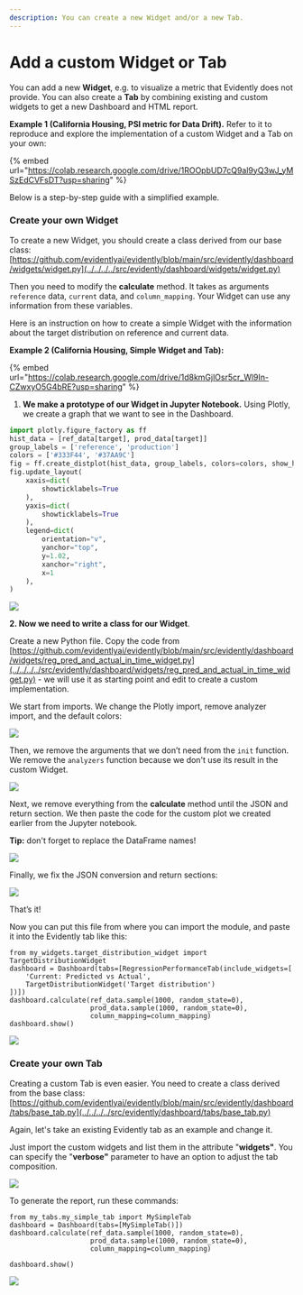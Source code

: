 ```yaml
---
description: You can create a new Widget and/or a new Tab.
---
```


# Add a custom Widget or Tab

You can add a new **Widget**, e.g. to visualize a metric that Evidently does not provide. You can also create a **Tab** by combining existing and custom widgets to get a new Dashboard and HTML report.

**Example 1 (California Housing, PSI metric for Data Drift).** Refer to it to reproduce and explore the implementation of a custom Widget and a Tab on your own:

{% embed url="https://colab.research.google.com/drive/1ROOpbUD7cQ9al9yQ3wJ_yMSzEdCVFsDT?usp=sharing" %}

Below is a step-by-step guide with a simplified example.

### Create your own Widget

To create a new Widget, you should create a class derived from our base class: [https://github.com/evidentlyai/evidently/blob/main/src/evidently/dashboard/widgets/widget.py](../../../../src/evidently/dashboard/widgets/widget.py)

Then you need to modify the **calculate** method. It takes as arguments `reference` data, `current` data, and `column_mapping`. Your Widget can use any information from these variables.

Here is an instruction on how to create a simple Widget with the information about the target distribution on reference and current data. &#x20;

**Example 2 (California Housing, Simple Widget and Tab):**

{% embed url="https://colab.research.google.com/drive/1d8kmGjlOsr5cr_Wl9In-CZwxyO5G4bRE?usp=sharing" %}

1. **We make a prototype of our Widget in Jupyter Notebook.** Using Plotly, we create a graph that we want to see in the Dashboard.&#x20;

```python
import plotly.figure_factory as ff
hist_data = [ref_data[target], prod_data[target]]
group_labels = ['reference', 'production']
colors = ['#333F44', '#37AA9C'] 
fig = ff.create_distplot(hist_data, group_labels, colors=colors, show_hist=False, show_rug=False)
fig.update_layout(     
    xaxis=dict(
        showticklabels=True
    ),
    yaxis=dict(
        showticklabels=True
    ),
    legend=dict(
        orientation="v",
        yanchor="top",
        y=1.02,
        xanchor="right",
        x=1
    ),
)
```

![](<../../.gitbook/assets/image (5).png>)

**2. Now we need to write a class for our Widget**.&#x20;

Create a new Python file. Copy the code from [https://github.com/evidentlyai/evidently/blob/main/src/evidently/dashboard/widgets/reg_pred_and_actual_in_time_widget.py](../../../../src/evidently/dashboard/widgets/reg_pred_and_actual_in_time_widget.py) - we will use it as starting point and edit to create a custom implementation.&#x20;

We start from imports. We change the Plotly import, remove analyzer import, and the default colors:


![](<../../.gitbook/assets/image (8).png>)

Then, we remove the arguments that we don’t need from the `init` function. We remove the `analyzers` function because we don't use its result in the custom Widget.

![](<../../.gitbook/assets/image (9).png>)

Next, we remove everything from the **calculate** method until the JSON and return section. We then paste the code for the custom plot we created earlier from the Jupyter notebook.&#x20;

**Tip:** don't forget to replace the DataFrame names!

![](<../.gitbook/assets/image (13).png>)

Finally, we fix the JSON conversion and return sections:

![](<../.gitbook/assets/image (4).png>)

That’s it!&#x20;

Now you can put this file from where you can import the module, and paste it into the Evidently tab like this:

```
from my_widgets.target_distribution_widget import TargetDistributionWidget
dashboard = Dashboard(tabs=[RegressionPerformanceTab(include_widgets=[
    'Current: Predicted vs Actual',
    TargetDistributionWidget('Target distribution')
])])
dashboard.calculate(ref_data.sample(1000, random_state=0), 
                    prod_data.sample(1000, random_state=0), 
                    column_mapping=column_mapping)
dashboard.show()
```

![](<../.gitbook/assets/image (3).png>)

### Create your own Tab

Creating a custom Tab is even easier. You need to create a class derived from the base class: [https://github.com/evidentlyai/evidently/blob/main/src/evidently/dashboard/tabs/base_tab.py](../../../../src/evidently/dashboard/tabs/base_tab.py)

Again, let's take an existing Evidently tab as an example and change it.

Just import the custom widgets and list them in the attribute "**widgets"**. You can specify the "**verbose"** parameter to have an option to adjust the tab composition.&#x20;

![](<../.gitbook/assets/image (11).png>)

To generate the report, run these commands:

```
from my_tabs.my_simple_tab import MySimpleTab
dashboard = Dashboard(tabs=[MySimpleTab()])
dashboard.calculate(ref_data.sample(1000, random_state=0), 
                    prod_data.sample(1000, random_state=0), 
                    column_mapping=column_mapping)
                    
dashboard.show()
```

![](<../.gitbook/assets/image (15).png>)
